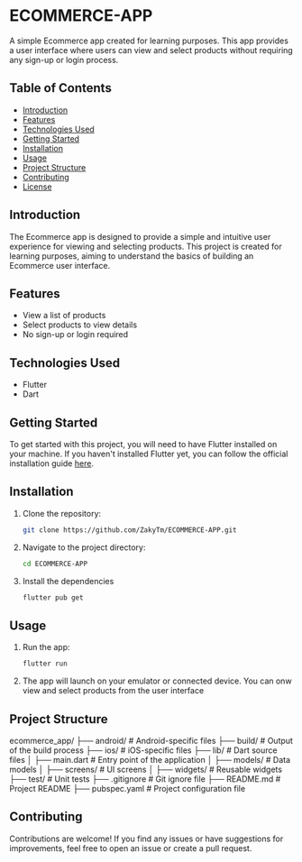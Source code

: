 # ECOMMERCE-APP

A simple Ecommerce app created for learning purposes. This app provides a user interface where users can view and select products without requiring any sign-up or login process.

## Table of Contents

- [Introduction](#introduction)
- [Features](#features)
- [Technologies Used](#technologies-used)
- [Getting Started](#getting-started)
- [Installation](#installation)
- [Usage](#usage)
- [Project Structure](#project-structure)
- [Contributing](#contributing)
- [License](#license)

## Introduction

The Ecommerce app is designed to provide a simple and intuitive user experience for viewing and selecting products. This project is created for learning purposes, aiming to understand the basics of building an Ecommerce user interface.

## Features

- View a list of products
- Select products to view details
- No sign-up or login required

## Technologies Used

- Flutter
- Dart

## Getting Started

To get started with this project, you will need to have Flutter installed on your machine. If you haven't installed Flutter yet, you can follow the official installation guide [here](https://docs.flutter.dev/get-started/install).

## Installation

1. Clone the repository:

   ```sh
   git clone https://github.com/ZakyTm/ECOMMERCE-APP.git

2. Navigate to the project directory:

    ```sh
    cd ECOMMERCE-APP

3. Install the dependencies
    
    ```sh
    flutter pub get

## Usage

1. Run the app:

    ```sh
    flutter run

2. The app will launch on your emulator or connected device. You can onw view and select products from the user interface 

## Project Structure

ecommerce_app/
├── android/                # Android-specific files
├── build/                  # Output of the build process
├── ios/                    # iOS-specific files
├── lib/                    # Dart source files
│   ├── main.dart           # Entry point of the application
│   ├── models/             # Data models
│   ├── screens/            # UI screens
│   ├── widgets/            # Reusable widgets
├── test/                   # Unit tests
├── .gitignore              # Git ignore file
├── README.md               # Project README
├── pubspec.yaml            # Project configuration file

## Contributing 

Contributions are welcome! If you find any issues or have suggestions for improvements, feel free to open an issue or create a pull request.
